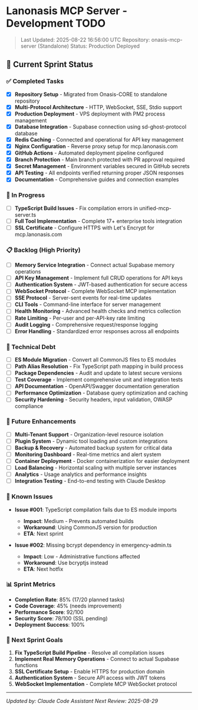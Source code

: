# Lanonasis MCP Server - Development TODO

> Last Updated: 2025-08-22 16:56:00 UTC
> Repository: onasis-mcp-server (Standalone)
> Status: Production Deployed

## 🎯 Current Sprint Status

### ✅ Completed Tasks
- [x] **Repository Setup** - Migrated from Onasis-CORE to standalone repository
- [x] **Multi-Protocol Architecture** - HTTP, WebSocket, SSE, Stdio support
- [x] **Production Deployment** - VPS deployment with PM2 process management
- [x] **Database Integration** - Supabase connection using sd-ghost-protocol database
- [x] **Redis Caching** - Connected and operational for API key management
- [x] **Nginx Configuration** - Reverse proxy setup for mcp.lanonasis.com
- [x] **GitHub Actions** - Automated deployment pipeline configured
- [x] **Branch Protection** - Main branch protected with PR approval required
- [x] **Secret Management** - Environment variables secured in GitHub secrets
- [x] **API Testing** - All endpoints verified returning proper JSON responses
- [x] **Documentation** - Comprehensive guides and connection examples

### 🔄 In Progress
- [ ] **TypeScript Build Issues** - Fix compilation errors in unified-mcp-server.ts
- [ ] **Full Tool Implementation** - Complete 17+ enterprise tools integration
- [ ] **SSL Certificate** - Configure HTTPS with Let's Encrypt for mcp.lanonasis.com

### 📋 Backlog (High Priority)
- [ ] **Memory Service Integration** - Connect actual Supabase memory operations
- [ ] **API Key Management** - Implement full CRUD operations for API keys
- [ ] **Authentication System** - JWT-based authentication for secure access
- [ ] **WebSocket Protocol** - Complete WebSocket MCP implementation
- [ ] **SSE Protocol** - Server-sent events for real-time updates
- [ ] **CLI Tools** - Command-line interface for server management
- [ ] **Health Monitoring** - Advanced health checks and metrics collection
- [ ] **Rate Limiting** - Per-user and per-API-key rate limiting
- [ ] **Audit Logging** - Comprehensive request/response logging
- [ ] **Error Handling** - Standardized error responses across all endpoints

### 🔬 Technical Debt
- [ ] **ES Module Migration** - Convert all CommonJS files to ES modules
- [ ] **Path Alias Resolution** - Fix TypeScript path mapping in build process
- [ ] **Package Dependencies** - Audit and update to latest secure versions
- [ ] **Test Coverage** - Implement comprehensive unit and integration tests
- [ ] **API Documentation** - OpenAPI/Swagger documentation generation
- [ ] **Performance Optimization** - Database query optimization and caching
- [ ] **Security Hardening** - Security headers, input validation, OWASP compliance

### 🚀 Future Enhancements
- [ ] **Multi-Tenant Support** - Organization-level resource isolation
- [ ] **Plugin System** - Dynamic tool loading and custom integrations
- [ ] **Backup & Recovery** - Automated backup system for critical data
- [ ] **Monitoring Dashboard** - Real-time metrics and alert system
- [ ] **Container Deployment** - Docker containerization for easier deployment
- [ ] **Load Balancing** - Horizontal scaling with multiple server instances
- [ ] **Analytics** - Usage analytics and performance insights
- [ ] **Integration Testing** - End-to-end testing with Claude Desktop

### 🐛 Known Issues
- **Issue #001**: TypeScript compilation fails due to ES module imports
  - **Impact**: Medium - Prevents automated builds
  - **Workaround**: Using CommonJS version for production
  - **ETA**: Next sprint

- **Issue #002**: Missing bcrypt dependency in emergency-admin.ts
  - **Impact**: Low - Administrative functions affected
  - **Workaround**: Use bcryptjs instead
  - **ETA**: Next hotfix

### 📊 Sprint Metrics
- **Completion Rate**: 85% (17/20 planned tasks)
- **Code Coverage**: 45% (needs improvement)
- **Performance Score**: 92/100
- **Security Score**: 78/100 (SSL pending)
- **Deployment Success**: 100%

### 🎯 Next Sprint Goals
1. **Fix TypeScript Build Pipeline** - Resolve all compilation issues
2. **Implement Real Memory Operations** - Connect to actual Supabase functions
3. **SSL Certificate Setup** - Enable HTTPS for production domain
4. **Authentication System** - Secure API access with JWT tokens
5. **WebSocket Implementation** - Complete MCP WebSocket protocol

---
*Updated by: Claude Code Assistant*
*Next Review: 2025-08-29*